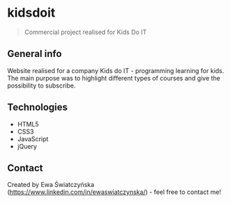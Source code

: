 # kidsdoit
> Commercial project realised for Kids Do IT

## General info
Website realised for a company Kids do IT - programming learning for kids. The main purpose was to highlight different types of courses and give the possibility to subscribe.

## Technologies
* HTML5
* CSS3
* JavaScript
* jQuery

## Contact
Created by Ewa Światczyńska (https://www.linkedin.com/in/ewaswiatczynska/) - feel free to contact me!
